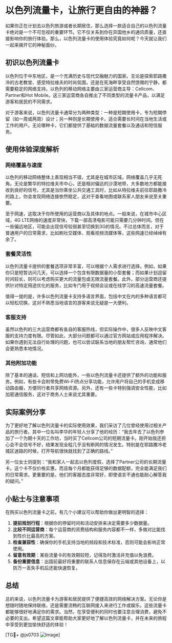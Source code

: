 # 以色列流量卡，让旅行更自由的神器？

如果你正在计划去以色列旅游或者长期居住，那么选择一款适合自己的以色列流量卡绝对是一个不可忽视的重要环节。它不仅关系到你在异国他乡的通讯质量，还直接影响你的旅行体验。那么，以色列流量卡的使用体验究竟如何呢？今天就让我们一起来揭开它的神秘面纱。

## 初识以色列流量卡

以色列位于中东地区，是一个充满历史与现代交融魅力的国家。无论是探索耶路撒冷的古老教堂、感受特拉维夫的时尚氛围，还是在死海畔享受自然馈赠的宁静，都需要稳定的网络支持。以色列的移动网络主要由三家运营商主导：Cellcom、Partner和Hot Mobile。这三家运营商各自推出了不同类型的流量卡产品，以满足游客和居民的不同需求。

对于游客来说，以色列流量卡通常分为两种类型：一种是短期使用卡，专为短期停留（如一周或两周）设计；另一种则是长期使用卡，适合需要长时间在当地生活或工作的用户。无论哪种卡，它们都提供了基础的数据流量套餐以及通话和短信服务。

## 使用体验深度解析

### 网络覆盖与速度

以色列的移动网络整体上表现相当不错，尤其是在城市区域，网络覆盖几乎无死角。无论是繁华的特拉维夫市中心，还是相对偏远的沙漠地带，大多数地方都能接收到良好的信号。尤其是当你乘坐公共交通工具时，比如从特拉维夫前往耶路撒冷的路上，你会发现网络连接依然稳定，这对于查看地图或联系家人朋友来说至关重要。

至于网速，这取决于你所使用的运营商以及具体的地点。一般来说，在城市中心区域，4G LTE网络的速度非常快，下载一部高清电影可能只需要几分钟时间。但在一些偏远地区，可能会出现信号较弱甚至切换到3G的情况。不过总体而言，对于普通用户的日常需求，比如刷社交媒体、观看视频流媒体等，这些网速已经绰绰有余了。

### 套餐灵活性

以色列流量卡提供的套餐选项非常丰富，可以根据个人需求进行选择。例如，如果你只是短暂访问几天，可以选择一个包含有限数据量的小型套餐；而如果计划逗留时间较长，则可以考虑购买更大的流量包或无限流量套餐。此外，部分运营商还提供针对特定用途优化的服务，比如专门用于视频会议或在线学习的高速流量套餐。

值得一提的是，许多以色列流量卡支持多语言界面，包括中文在内的多种语言都可以轻松切换，这对不熟悉当地语言的游客来说无疑是一大便利。

### 客服支持

虽然以色列的三大运营商都有各自的客服热线，但实际操作中，很多人反映中文客服的支持力度有限。尽管如此，大部分问题都可以通过官方网站或应用程序解决。如果你遇到无法自行处理的问题，也可以尝试联系当地的朋友帮忙咨询，通常他们会更熟悉本地情况。

### 其他附加功能

除了基本的通话、短信和上网功能外，一些以色列流量卡还提供了额外的功能和服务。例如，有些卡会附带免费Wi-Fi热点分享功能，允许用户将自己的手机变成移动路由器，方便同行者共享网络资源。另外，还有一些卡特别强调安全性能，比如加密通信服务，这对于商务人士来说尤其重要。

## 实际案例分享

为了更好地了解以色列流量卡的实际使用效果，我们采访了几位曾经使用过相关产品的旅行者。其中一位名叫李华的年轻人分享了他的经历：“我去年去了以色列参加了一个为期十天的工作坊，当时买了Cellcom公司的短期流量卡。刚开始我还担心会不会信号不好，结果发现全程几乎没有断网的情况发生。特别是在耶路撒冷老城区迷路的时候，打开导航很快就找到了正确的路线。”

另一位女士则提到：“我和家人一起去以色列度假，选择了Partner公司的长期流量卡。这个卡不仅价格实惠，而且每个月都能获得足够的数据配额，完全能满足我们的日常需求。更重要的是，他们的客服态度非常好，即使语言不通也能耐心解答我的疑问。”

## 小贴士与注意事项

在购买以色列流量卡之前，有几个小建议可以帮助你做出更明智的选择：

1. **提前规划行程**：根据你的停留时间和活动安排来决定需要多少数据量。
2. **比较不同运营商**：每个运营商的资费结构和服务内容都不一样，多做对比能找到性价比最高的方案。
3. **检查兼容性**：确保你的手机支持当地的频段和技术标准，否则可能会影响正常使用。
4. **留意有效期**：某些流量卡的有效期较短，记得及时激活并充值以免浪费。
5. **备份重要信息**：出国前最好将重要的联系人信息保存在云端或其他设备上，以防万一丢失手机后还能快速恢复。

## 总结

总的来说，以色列流量卡为游客和居民提供了便捷高效的网络解决方案。无论你是想随时随地保持联络，还是需要流畅的互联网接入来进行工作或娱乐，这些流量卡都能够很好地满足你的需求。当然，在享受便利的同时也要注意合理消费，避免不必要的支出。希望这篇文章能帮助大家更好地了解以色列流量卡，并在未来的旅程中享受到更加愉快舒适的体验！

[TG💪+ @jx0703 ![Image](https://github.com/user-attachments/assets/dbca1d08-cadb-493c-b0ec-ad6f7a83f270)]
